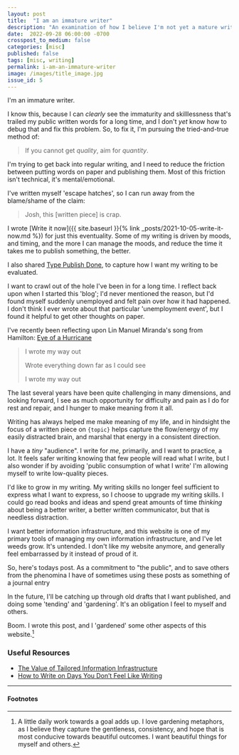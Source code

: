 ```yaml
---
layout: post
title:  "I am an immature writer"
description: "An examination of how I believe I'm not yet a mature writer"
date:  2022-09-28 06:00:00 -0700
crosspost_to_medium: false
categories: [misc]
published: false
tags: [misc, writing]
permalink: i-am-an-immature-writer
image: /images/title_image.jpg
issue_id: 5
---
```


I'm an immature writer.

I know this, because I can _clearly_ see the immaturity and skilllessness that's trailed my public written words for a long time, and I don't _yet_ know how to debug that and fix this problem. So, to fix it, I'm pursuing the tried-and-true method of:

> If you cannot get _quality_, aim for _quantity_.

I'm trying to get back into regular writing, and I need to reduce the friction between putting words on paper and publishing them. Most of this friction isn't technical, it's mental/emotional.

I've written myself 'escape hatches', so I can run away from the blame/shame of the claim:

> Josh, this [written piece] is crap.

I wrote [Write it now]({{ site.baseurl  }}{% link _posts/2021-10-05-write-it-now.md %}) for just this eventuality. Some of my writing is driven by moods, and timing, and the more I can manage the moods, and reduce the time it takes me to publish something, the better.

I also shared [Type Publish Done](https://josh.works/type-publish-done), to capture how I want my writing to be evaluated.

I want to crawl out of the hole I've been in for a long time. I reflect back upon when I started this 'blog'; I'd never mentioned the reason, but I'd found myself suddenly unemployed and felt pain over how it had happened. I don't think I ever wrote about that particular 'unemployment event', but I found it helpful to get other thoughts on paper.

I've recently been reflecting upon Lin Manuel Miranda's song from Hamilton: [Eye of a Hurricane](https://www.youtube.com/watch?v=7ZfzuJ8oVpE)

> I wrote my way out
>
> Wrote everything down far as I could see
>
> I wrote my way out

The last several years have been quite challenging in many dimensions, and looking forward, I see as much opportunity for difficulty and pain as I do for rest and repair, and I hunger to make meaning from it all.

Writing has always helped me make meaning of my life, and in hindsight the focus of a written piece on `{topic}` helps capture the flow/energy of my easily distracted brain, and marshal that energy in a consistent direction.

I have a _tiny_ "audience". I write for _me_, primarily, and I want to practice, a lot. It feels safer writing knowing that few people will read what I write, but I also wonder if by avoiding 'public consumption of what I write' I'm allowing myself to write low-quality pieces.

I'd like to grow in my writing. My writing skills no longer feel sufficient to express what I want to express, so I choose to upgrade my writing skills. I could go read books and ideas and spend great amounts of time _thinking_ about being a better writer, a better written communicator, but that is needless distraction.

I want better information infrastructure, and this website is one of my primary tools of managing my own information infrastructure, and I've let weeds grow. It's untended. I don't like my website anymore, and generally feel embarrassed by it instead of proud of it.

So, here's todays post. As a commitment to "the public", and to save others from the phenomina I have of sometimes using these posts as something of a journal entry

In the future, I'll be catching up through old drafts that I want published, and doing some 'tending' and 'gardening'. It's an obligation I feel to myself and others.

Boom. I wrote this post, and I 'gardened' some other aspects of this website.[^daily-gardening]

[^daily-gardening]: A little daily work towards a goal adds up. I love gardening metaphors, as I believe they capture the gentleness, consistency, and hope that is most conducive towards beautiful outcomes. I want beautiful things for myself and others.


### Useful Resources

- [The Value of Tailored Information Infrastructure](https://doriantaylor.com/the-value-of-tailored-information-infrastructure)
- [How to Write on Days You Don’t Feel Like Writing](https://blog.foster.co/how-to-write-on-days-you-dont-feel-like-writing/)

--------------------

#### Footnotes
